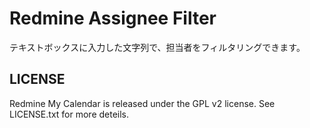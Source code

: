 Redmine Assignee Filter
===================

テキストボックスに入力した文字列で、担当者をフィルタリングできます。


LICENSE
-------

Redmine My Calendar is released under the GPL v2 license.
See LICENSE.txt for more deteils.
